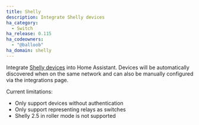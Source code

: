 ```yaml
---
title: Shelly
description: Integrate Shelly devices
ha_category:
  - Switch
ha_release: 0.115
ha_codeowners:
  - "@balloob"
ha_domain: shelly
---
```


Integrate [Shelly devices](https://shelly.cloud) into Home Assistant. Devices will be automatically discovered when on the same network and can also be manually configured via the integrations page.

Current limitations:

- Only support devices without authentication
- Only support representing relays as switches
- Shelly 2.5 in roller mode is not supported
